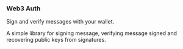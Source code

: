### Web3 Auth

Sign and verify messages with your wallet.

A simple library for signing message, verifying message signed and recovering public keys from signatures.
